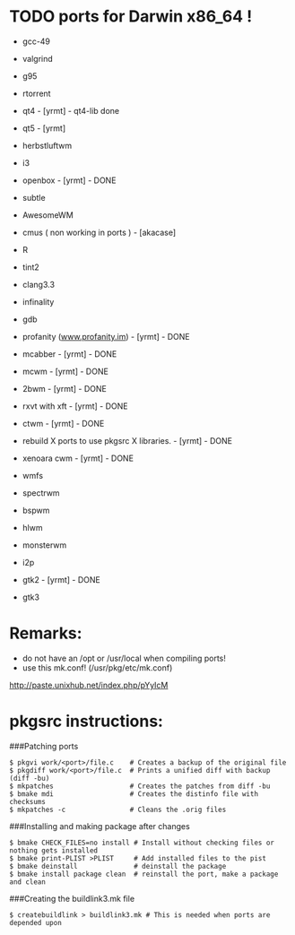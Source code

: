 # TODO ports for Darwin x86_64 !

- gcc-49
- valgrind
- g95
- rtorrent
- qt4 - [yrmt] - qt4-lib done
- qt5 - [yrmt]
- herbstluftwm
- i3
- openbox - [yrmt] - DONE
- subtle
- AwesomeWM
- cmus ( non working in ports ) - [akacase]
- R
- tint2
- clang3.3
- infinality
- gdb
- profanity (www.profanity.im) - [yrmt] - DONE
- mcabber - [yrmt] - DONE
- mcwm - [yrmt] - DONE
- 2bwm - [yrmt] - DONE
- rxvt with xft - [yrmt] - DONE
- ctwm - [yrmt] - DONE
- rebuild X ports to use pkgsrc X libraries. - [yrmt] - DONE
- xenoara cwm - [yrmt]  - DONE
- wmfs
- spectrwm
- bspwm
- hlwm
- monsterwm
- i2p

- gtk2 - [yrmt] - DONE
- gtk3

# Remarks:

- do not have an /opt or /usr/local when compiling ports!
- use this mk.conf! (/usr/pkg/etc/mk.conf)

http://paste.unixhub.net/index.php/pYyIcM

# pkgsrc instructions: 

###Patching ports



`$ pkgvi work/<port>/file.c    # Creates a backup of the original file`    
`$ pkgdiff work/<port>/file.c  # Prints a unified diff with backup (diff -bu)`    
`$ mkpatches                   # Creates the patches from diff -bu`    
`$ bmake mdi                   # Creates the distinfo file with checksums`    
`$ mkpatches -c                # Cleans the .orig files`    



###Installing and making package after changes



`$ bmake CHECK_FILES=no install # Install without checking files or nothing gets installed`    
`$ bmake print-PLIST >PLIST     # Add installed files to the pist`    
`$ bmake deinstall              # deinstall the package`    
`$ bmake install package clean  # reinstall the port, make a package and clean`    



###Creating the buildlink3.mk file



`$ createbuildlink > buildlink3.mk # This is needed when ports are depended upon`    
